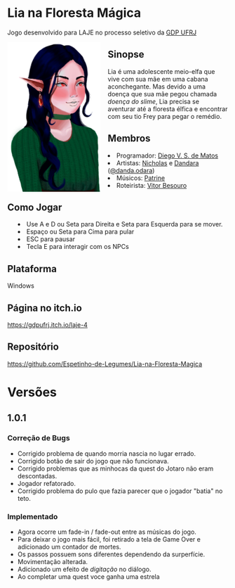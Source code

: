 # Lia na Floresta Mágica
Jogo desenvolvido para LAJE no processo seletivo da [GDP UFRJ](https://gdpufrj.itch.io/)

<img align="left" src="./lia-modelo.png" height="340px" style=" margin-right: 16px;"/>

## Sinopse
Lia é uma adolescente meio-elfa que vive com sua mãe em uma cabana aconchegante. Mas devido a uma doença que sua mãe pegou chamada *doença do slime*, Lia precisa se aventurar até a floresta élfica e encontrar com seu tio Frey para pegar o remédio.

## Membros
<ul style="list-style-position: inside;">
  <li>Programador: <a href="https://devdiegomatos.com.br">Diego V. S. de Matos</a></li>
  <li>Artistas: <a href="https://instagram.com/foxholtz">Nicholas</a> e <a href="https://www.behance.net/dandaodara">Dandara</a> (<a href="https://www.instagram.com/danda.odara">@danda.odara</a>)</li>
  <li>Músicos: <a href="https://soundcloud.com/trine_sheep">Patrine</a></li>
  <li>Roteirista: <a href="https://itch.io/profile/besouro">Vitor Besouro</a></li>
</ul>


## Como Jogar
<ul style="list-style-position: inside;">
  <li>Use A e D ou Seta para Direita e Seta para Esquerda para se mover.</li>
  <li>Espaço ou Seta para Cima para pular</li>
  <li>ESC para pausar</li>
  <li>Tecla E para interagir com os NPCs</li>
</ul>

## Plataforma
Windows

## Página no itch.io
https://gdpufrj.itch.io/laje-4

## Repositório
https://github.com/Espetinho-de-Legumes/Lia-na-Floresta-Magica

# Versões
## 1.0.1
### Correção de Bugs
* Corrigido problema de quando morria nascia no lugar errado.
* Corrigido botão de sair do jogo que não funcionava.
* Corrigido problemas que as minhocas da quest do Jotaro não eram descontadas.
* Jogador refatorado.
* Corrigido problema do pulo que fazia parecer que o jogador "batia" no teto.
### Implementado
* Agora ocorre um fade-in / fade-out entre as músicas do jogo.
* Para deixar o jogo mais fácil, foi retirado a tela de Game Over e adicionado um contador de mortes.
* Os passos possuem sons diferentes dependendo da surperfície.
* Movimentação alterada.
* Adicionado um efeito de *digitação* no diálogo.
* Ao completar uma quest voce ganha uma estrela
